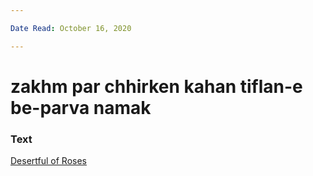 ```yaml
---

Date Read: October 16, 2020

---
```


# zakhm par chhirken kahan tiflan-e be-parva namak

### Text
[Desertful of Roses](http://www.columbia.edu/itc/mealac/pritchett/00ghalib/077/index_077.html)

